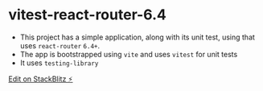 # vitest-react-router-6.4

* This project has a simple application, along with its unit test, using that uses `react-router` `6.4+`.
* The app is bootstrapped using `vite` and uses `vitest` for unit tests
* It uses `testing-library`

[Edit on StackBlitz ⚡️](https://stackblitz.com/edit/vitejs-vite-dnutcg)
